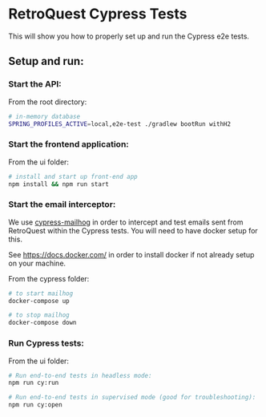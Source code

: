 # RetroQuest Cypress Tests

This will show you how to properly set up and run the Cypress e2e tests.

## Setup and run:


### Start the API:
From the root directory:
```bash
# in-memory database
SPRING_PROFILES_ACTIVE=local,e2e-test ./gradlew bootRun withH2
```

### Start the frontend application:

From the ui folder:

```bash
# install and start up front-end app
npm install && npm run start
```

### Start the email interceptor:

We use [cypress-mailhog](https://github.com/SMenigat/cypress-mailhog#readme) in order to intercept and
test emails sent from RetroQuest within the Cypress tests. You will need to have docker setup for this.

See https://docs.docker.com/ in order to install docker if not already setup on your machine.

From the cypress folder:

```bash
# to start mailhog
docker-compose up
```

```bash
# to stop mailhog
docker-compose down
```

### Run Cypress tests:

From the ui folder:

```bash
# Run end-to-end tests in headless mode:
npm run cy:run
```
```bash
# Run end-to-end tests in supervised mode (good for troubleshooting):
npm run cy:open
```
